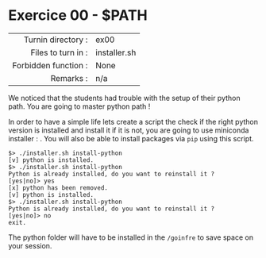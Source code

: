 # Exercice 00 - $PATH

|                         |                    |
| -----------------------:| ------------------ |
|   Turnin directory :    |  ex00              |
|   Files to turn in :    |  installer.sh      |
|   Forbidden function :  |  None              |
|   Remarks :             |  n/a               |

We noticed that the students had trouble with the setup of their python path. You are going to master python path !

In order to have a simple life lets create a script the check if the right python version is installed and install it if it is not, you are going to use miniconda installer : .
You will also be able to install packages via `pip` using this script.

```console
$> ./installer.sh install-python
[v] python is installed.
$> ./installer.sh install-python
Python is already installed, do you want to reinstall it ?
[yes|no]> yes
[x] python has been removed.
[v] python is installed.
$> ./installer.sh install-python
Python is already installed, do you want to reinstall it ?
[yes|no]> no
exit.
```

The python folder will have to be installed in the `/goinfre` to save space on your session.

